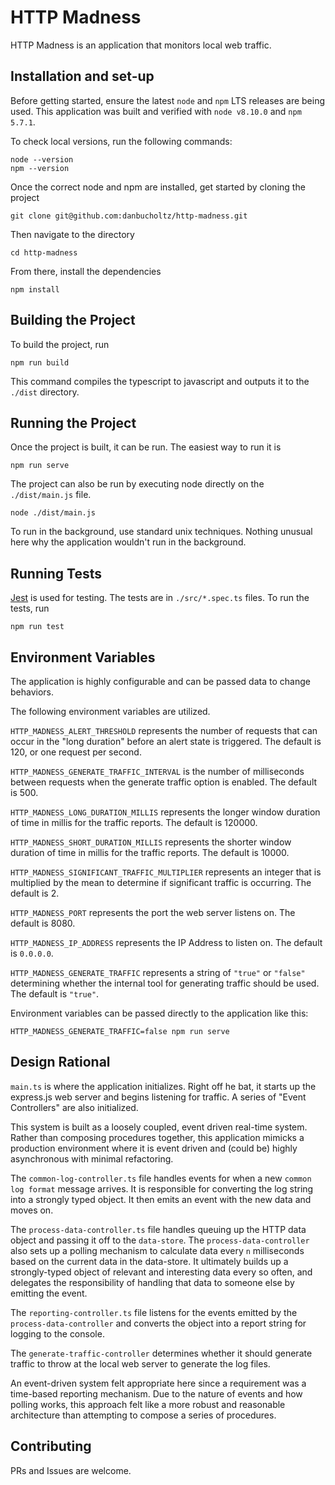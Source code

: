 # HTTP Madness
HTTP Madness is an application that monitors local web traffic.

## Installation and set-up

Before getting started, ensure the latest `node` and `npm` LTS releases are being used. This application was built and verified with `node v8.10.0` and `npm 5.7.1`.

To check local versions, run the following commands:

```
node --version
npm --version
```

Once the correct node and npm are installed, get started by cloning the project

```
git clone git@github.com:danbucholtz/http-madness.git
```

Then navigate to the directory

```
cd http-madness
```

From there, install the dependencies

```
npm install
```

## Building the Project
To build the project, run

```
npm run build
```

This command compiles the typescript to javascript and outputs it to the `./dist` directory.

## Running the Project

Once the project is built, it can be run. The easiest way to run it is

```
npm run serve
```

The project can also be run by executing node directly on the `./dist/main.js` file.

```
node ./dist/main.js
```

To run in the background, use standard unix techniques. Nothing unusual here why the application wouldn't run in the background.

## Running Tests

[Jest](https://github.com/facebook/jest) is used for testing. The tests are in `./src/*.spec.ts` files. To run the tests, run

```
npm run test
```

## Environment Variables

The application is highly configurable and can be passed data to change behaviors.

The following environment variables are utilized.

`HTTP_MADNESS_ALERT_THRESHOLD` represents the number of requests that can occur in the "long duration" before an alert state is triggered. The default is 120, or one request per second.

`HTTP_MADNESS_GENERATE_TRAFFIC_INTERVAL` is the number of milliseconds between requests when the generate traffic option is enabled. The default is 500.

`HTTP_MADNESS_LONG_DURATION_MILLIS` represents the longer window duration of time in millis for the traffic reports. The default is 120000.

`HTTP_MADNESS_SHORT_DURATION_MILLIS` represents the shorter window duration of time in millis for the traffic reports. The default is 10000.

`HTTP_MADNESS_SIGNIFICANT_TRAFFIC_MULTIPLIER` represents an integer that is multiplied by the mean to determine if significant traffic is occurring. The default is 2.

`HTTP_MADNESS_PORT` represents the port the web server listens on. The default is 8080.

`HTTP_MADNESS_IP_ADDRESS` represents the IP Address to listen on. The default is `0.0.0.0`.

`HTTP_MADNESS_GENERATE_TRAFFIC` represents a string of `"true"` or `"false"` determining whether the internal tool for generating traffic should be used. The default is `"true"`.

Environment variables can be passed directly to the application like this:

```
HTTP_MADNESS_GENERATE_TRAFFIC=false npm run serve
```

## Design Rational

`main.ts` is where the application initializes. Right off he bat, it starts up the express.js web server and begins listening for traffic. A series of "Event Controllers" are also initialized.

This system is built as a loosely coupled, event driven real-time system. Rather than composing procedures together, this application mimicks a production environment where it is event driven and (could be) highly asynchronous with minimal refactoring.

The `common-log-controller.ts` file handles events for when a new `common log format` message arrives. It is responsible for converting the log string into a strongly typed object. It then emits an event with the new data and moves on.

The `process-data-controller.ts` file handles queuing up the HTTP data object and passing it off to the `data-store`. The `process-data-controller` also sets up a polling mechanism to calculate data every `n` milliseconds based on the current data in the data-store. It ultimately builds up a strongly-typed object of relevant and interesting data every so often, and delegates the responsibility of handling that data to someone else by emitting the event.

The `reporting-controller.ts` file listens for the events emitted by the `process-data-controller` and converts the object into a report string for logging to the console.

The `generate-traffic-controller` determines whether it should generate traffic to throw at the local web server to generate the log files.

An event-driven system felt appropriate here since a requirement was a time-based reporting mechanism. Due to the nature of events and how polling works, this approach felt like a more robust and reasonable architecture than attempting to compose a series of procedures.

## Contributing

PRs and Issues are welcome. 